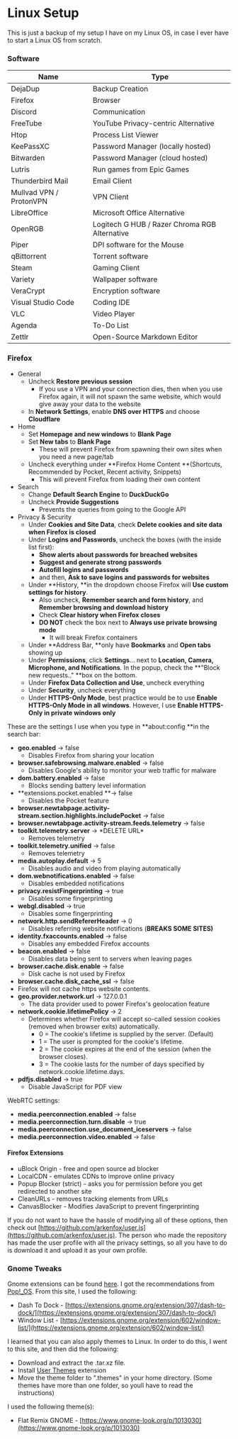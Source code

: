 # Linux Setup

This is just a backup of my setup I have on my Linux OS, in case I ever have to start a Linux OS from scratch.

### Software

| Name                    | Type                                          |
| ----------------------- | --------------------------------------------- |
| DejaDup                 | Backup Creation                               |
| Firefox                 | Browser                                       |
| Discord                 | Communication                                 |
| FreeTube                | YouTube Privacy-centric Alternative           |
| Htop                    | Process List Viewer                           |
| KeePassXC               | Password Manager (locally hosted)             |
| Bitwarden               | Password Manager (cloud hosted)               |
| Lutris                  | Run games from Epic Games                     |
| Thunderbird Mail        | Email Client                                  |
| Mullvad VPN / ProtonVPN | VPN Client                                    |
| LibreOffice             | Microsoft Office Alternative                  |
| OpenRGB                 | Logitech G HUB / Razer Chroma RGB Alternative |
| Piper                   | DPI software for the Mouse                    |
| qBittorrent             | Torrent software                              |
| Steam                   | Gaming Client                                 |
| Variety                 | Wallpaper software                            |
| VeraCrypt               | Encryption software                           |
| Visual Studio Code      | Coding IDE                                    |
| VLC                     | Video Player                                  |
| Agenda                  | To-Do List                                    |
| Zettlr                  | Open-Source Markdown Editor                   |

### Firefox

* General
  * Uncheck **Restore previous session**
    * If you use a VPN and your connection dies, then when you use Firefox again, it will not spawn the same website, which would give away your data to the website
  * In **Network Settings**, enable **DNS over HTTPS** and choose **Cloudflare**
* Home
  * Set **Homepage and new windows** to **Blank Page**
  * Set **New tabs** to **Blank Page**
    * These will prevent Firefox from spawning their own sites when you need a new page/tab
  * Uncheck everything under **Firefox Home Content **(Shortcuts, Recommended by Pocket, Recent activity, Snippets)
    * This will prevent Firefox from loading their own content
* Search
  * Change **Default Search Engine** to **DuckDuckGo**
  * Uncheck **Provide Suggestions**
    * Prevents the queries from going to the Google API
* Privacy & Security
  * Under **Cookies and Site Data**, check **Delete cookies and site data when Firefox is closed**
  * Under **Logins and Passwords**, uncheck the boxes (with the inside list first):
    * **Show alerts about passwords for breached websites**
    * **Suggest and generate strong passwords**
    * **Autofill logins and passwords**
    * and then, **Ask to save logins and passwords for websites**
  * Under **History, **in the dropdown choose Firefox will **Use custom settings for history**.
    * Also uncheck, **Remember search and form history**, and **Remember browsing and download history**
    * Check **Clear history when Firefox closes**
    * **DO NOT** check the box next to **Always use private browsing mode**
      * It will break Firefox containers
  * Under **Address Bar, **only have **Bookmarks** and **Open tabs** showing up
  * Under **Permissions**, click **Settings**... next to **Location, Camera, Microphone, **and** Notifications**. In the popup, check the **"Block new requests.." **box on the bottom.
  * Under **Firefox Data Collection and Use**, uncheck everything
  * Under **Security**, uncheck everything
  * Under **HTTPS-Only Mode**, best practice would be to use **Enable HTTPS-Only Mode in all windows**. However, I use **Enable HTTPS-Only in private windows only**

These are the settings I use when you type in **about:config **in the search bar:

* **geo.enabled** -> false
  * Disables Firefox from sharing your location
* **browser.safebrowsing.malware.enabled** -> false
  * Disables Google's ability to monitor your web traffic for malware
* **dom.battery.enabled** -> false
  * Blocks sending battery level information
* **extensions.pocket.enabled **-> false
  * Disables the Pocket feature
* **browser.newtabpage.activity-stream.section.highlights.includePocket** -> false
* **browser.newtabpage.activity-stream.feeds.telemetry** -> false
* **toolkit.telemetry.server** -> \*DELETE URL\*
  * Removes telemetry
* **toolkit.telemetry.unified** -> false
  * Removes telemetry
* **media.autoplay.default** -> 5
  * Disables audio and video from playing automatically
* **dom.webnotifications.enabled** -> false
  * Disables embedded notifications
* **privacy.resistFingerprinting** -> true
  * Disables some fingerprinting
* **webgl.disabled** -> true
  * Disables some fingerprinting
* **network.http.sendRefererHeader** -> 0
  * Disables referring website notifications (**BREAKS SOME SITES)**
* **identity.fxaccounts.enabled** -> false
  * Disables any embedded Firefox accounts
* **beacon.enabled** -> false
  * Disables data being sent to servers when leaving pages
* **browser.cache.disk.enable** -> false
  * Disk cache is not used by Firefox
*  **browser.cache.disk_cache_ssl** -> false
  * Firefox will not cache https website contents.
* **geo.provider.network.url** -> 127.0.0.1
  * The data provider used to power Firefox's geolocation feature
* **network.cookie.lifetimePolicy** -> 2
  * Determines whether Firefox will accept so-called session cookies (removed when browser exits) automatically.
    * 0 = The cookie's lifetime is supplied by the server. (Default)
    * 1 = The user is prompted for the cookie's lifetime.
    * 2 = The cookie expires at the end of the session (when the browser closes).
    * 3 =  The cookie lasts for the number of days specified by network.cookie.lifetime.days.
* **pdfjs.disabled** -> true
  * Disable JavaScript for PDF view

WebRTC settings:

* **media.peerconnection.enabled** -> false
* **media.peerconnection.turn.disable** -> true
* **media.peerconnection.use_document_iceservers** -> false
* **media.peerconnection.video.enabled** -> false

#### Firefox Extensions

* uBlock Origin - free and open source ad blocker
* LocalCDN - emulates CDNs to improve online privacy
* Popup Blocker (strict) - asks you for permission before you get redirected to another site
* CleanURLs - removes tracking elements from URLs
* CanvasBlocker - Modifies JavaScript to prevent fingerprinting

If you do not want to have the hassle of modifying all of these options, then check out [https://github.com/arkenfox/user.js](https://github.com/arkenfox/user.js). The person who made the repository has made the user profile with all the privacy settings, so all you have to do is download it and upload it as your own profile.

### Gnome Tweaks

Gnome extensions can be found [here](https://extensions.gnome.org). I got the recommendations from [Pop!\_OS](https://support.system76.com/articles/customize-gnome). From this site, I used the following:

* Dash To Dock - [https://extensions.gnome.org/extension/307/dash-to-dock/](https://extensions.gnome.org/extension/307/dash-to-dock/)
* Window List - [https://extensions.gnome.org/extension/602/window-list/](https://extensions.gnome.org/extension/602/window-list/)

I learned that you can also apply themes to Linux. In order to do this, I went to this site, and then did the following:

* Download and extract the .tar.xz file.
* Install [User Themes](https://extensions.gnome.org/extension/19/user-themes) extension
* Move the theme folder to ".themes" in your home directory. (Some themes have more than one folder, so youll have to read the instructions)

I used the following theme(s):

* Flat Remix GNOME - [https://www.gnome-look.org/p/1013030](https://www.gnome-look.org/p/1013030)
